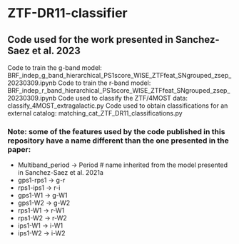 # ZTF-DR11-classifier
## Code used for the work presented in Sanchez-Saez et al. 2023

  Code to train the g-band model: BRF_indep_g_band_hierarchical_PS1score_WISE_ZTFfeat_SNgrouped_zsep_20230309.ipynb
  Code to train the r-band model: BRF_indep_r_band_hierarchical_PS1score_WISE_ZTFfeat_SNgrouped_zsep_20230309.ipynb
  Code used to classify the ZTF/4MOST data: classify_4MOST_extragalactic.py
  Code used to obtain classifications for an external catalog: matching_cat_ZTF_DR11_classifications.py


### Note: some of the features used by the code published in this repository have a name different than the one presented in the paper:

- Multiband_period -> Period # name inherited from the model presented in Sanchez-Saez et al. 2021a
- gps1-rps1 -> g-r
- rps1-ips1 -> r-i
- gps1-W1 -> g-W1
- gps1-W2 -> g-W2
- rps1-W1 -> r-W1
- rps1-W2 -> r-W2
- ips1-W1 -> i-W1
- ips1-W2 -> i-W2

